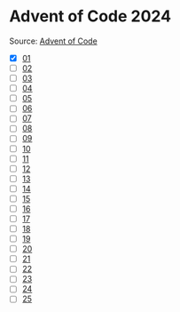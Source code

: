 # Advent of Code 2024

Source: [Advent of Code](https://adventofcode.com/2024)

- [x] [01](./1/README.md)
- [ ] [02](./2/README.md)
- [ ] [03](./3/README.md)
- [ ] [04](./4/README.md)
- [ ] [05](./5/README.md)
- [ ] [06](./6/README.md)
- [ ] [07](./7/README.md)
- [ ] [08](./8/README.md)
- [ ] [09](./9/README.md)
- [ ] [10](./10/README.md)
- [ ] [11](./11/README.md)
- [ ] [12](./12/README.md)
- [ ] [13](./13/README.md)
- [ ] [14](./14/README.md)
- [ ] [15](./15/README.md)
- [ ] [16](./16/README.md)
- [ ] [17](./17/README.md)
- [ ] [18](./18/README.md)
- [ ] [19](./19/README.md)
- [ ] [20](./20/README.md)
- [ ] [21](./21/README.md)
- [ ] [22](./22/README.md)
- [ ] [23](./23/README.md)
- [ ] [24](./24/README.md)
- [ ] [25](./25/README.md)

